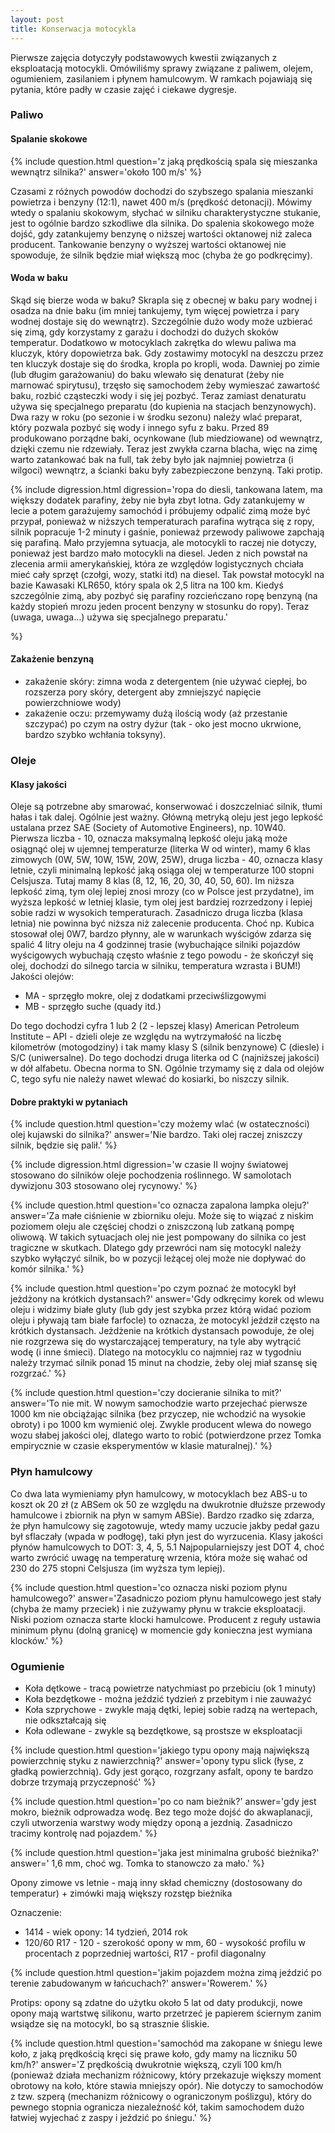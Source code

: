 ```yaml
---
layout: post
title: Konserwacja motocykla
---
```


Pierwsze zajęcia dotyczyły podstawowych kwestii związanych z eksploatacją motocykli. Omówiliśmy sprawy związane z paliwem, olejem, ogumieniem, zasilaniem i płynem hamulcowym. W ramkach pojawiają się pytania, które padły w czasie zajęć i ciekawe dygresje.

### Paliwo

#### Spalanie skokowe

{% include question.html
	question='z jaką prędkością spala się mieszanka wewnątrz silnika?'
	answer='około 100 m/s'
%}

Czasami z różnych powodów dochodzi do szybszego spalania mieszanki powietrza i benzyny (12:1), nawet 400 m/s (prędkość detonacji). Mówimy wtedy o spalaniu skokowym, słychać w silniku charakterystyczne stukanie, jest to ogólnie bardzo szkodliwe dla silnika. Do spalenia skokowego może dojść, gdy zatankujemy benzynę o niższej wartości oktanowej niż zaleca producent. Tankowanie benzyny o wyższej wartości oktanowej nie spowoduje, że silnik będzie miał większą moc (chyba że go podkręcimy).

#### Woda w baku

Skąd się bierze woda w baku? Skrapla się z obecnej w baku pary wodnej i osadza na dnie baku (im mniej tankujemy, tym więcej powietrza i pary wodnej dostaje się do wewnątrz). Szczególnie dużo wody może uzbierać się zimą, gdy korzystamy z garażu i dochodzi do dużych skoków temperatur. Dodatkowo w motocyklach zakrętka do wlewu paliwa ma kluczyk, który dopowietrza bak. Gdy zostawimy motocykl na deszczu przez ten kluczyk dostaje się do środka, kropla po kropli, woda. Dawniej po zimie (lub długim garażowaniu) do baku wlewało się denaturat (żeby nie marnować spirytusu), trzęsło się samochodem żeby wymieszać zawartość baku, rozbić cząsteczki wody i się jej pozbyć. Teraz zamiast denaturatu używa się specjalnego preparatu (do kupienia na stacjach benzynowych). Dwa razy w roku (po sezonie i w środku sezonu) należy wlać preparat, który pozwala pozbyć się wody i innego syfu z baku.
Przed 89 produkowano porządne baki, ocynkowane (lub miedziowane) od wewnątrz, dzięki czemu nie rdzewiały. Teraz jest zwykła czarna blacha, więc na zimę warto zatankować bak na full, tak żeby było jak najmniej powietrza (i wilgoci) wewnątrz, a ścianki baku były zabezpieczone benzyną. Taki protip.

{% include digression.html
	digression='ropa do diesli, tankowana latem, ma większy dodatek parafiny, żeby nie była zbyt lotna. Gdy zatankujemy w lecie a potem garażujemy samochód i próbujemy odpalić zimą może być przypał, ponieważ w niższych temperaturach parafina wytrąca się z ropy, silnik popracuje 1-2 minuty i gaśnie, ponieważ przewody paliwowe zapchają się parafiną. Mało przyjemna sytuacja, ale motocykli to raczej nie dotyczy, ponieważ jest bardzo mało motocykli na diesel. Jeden z nich powstał na zlecenia armii amerykańskiej, która ze względów logistycznych chciała mieć cały sprzęt (czołgi, wozy, statki itd) na diesel. Tak powstał motocykl na bazie Kawasaki KLR650, który spala ok 2,5 litra na 100 km.
	Kiedyś szczególnie zimą, aby pozbyć się parafiny rozcieńczano ropę benzyną (na każdy stopień mrozu jeden procent benzyny w stosunku do ropy). Teraz (uwaga, uwaga...) używa się specjalnego preparatu.' 

%}

#### Zakażenie benzyną

- zakażenie skóry: zimna woda z detergentem (nie używać ciepłej, bo rozszerza pory skóry, detergent aby zmniejszyć napięcie powierzchniowe wody)
- zakażenie oczu: przemywamy dużą ilością wody (aż przestanie szczypać) po czym na ostry dyżur (tak - oko jest mocno ukrwione, bardzo szybko wchłania toksyny).

### Oleje

#### Klasy jakości

Oleje są potrzebne aby smarować, konserwować i doszczelniać silnik, tłumi hałas i tak dalej. Ogólnie jest ważny. Główną metryką oleju jest jego lepkość ustalana przez SAE (Society of Automotive Engineers), np. 10W40. Pierwsza liczba - 10, oznacza maksymalną lepkość oleju jaką może osiągnąć olej w ujemnej temperaturze (literka W od winter), mamy 6 klas zimowych (0W, 5W, 10W, 15W, 20W, 25W), druga liczba - 40, oznacza klasy letnie, czyli minimalną lepkość jaką osiąga olej w temperaturze 100 stopni Celsjusza. Tutaj mamy 8 klas (8, 12, 16, 20, 30, 40, 50, 60). Im niższa lepkość zimą, tym olej lepiej znosi mrozy (co w Polsce jest przydatne), im wyższa lepkość w letniej klasie, tym olej jest bardziej rozrzedzony i lepiej sobie radzi w wysokich temperaturach. Zasadniczo druga liczba (klasa letnia) nie powinna być niższa niż zalecenie producenta. Choć np. Kubica stosował olej 0W7, bardzo płynny, ale w warunkach wyścigów zdarza się spalić 4 litry oleju na 4 godzinnej trasie (wybuchające silniki pojazdów wyścigowych wybuchają często właśnie z tego powodu - że skończył się olej, dochodzi do silnego tarcia w silniku, temperatura wzrasta i BUM!)
Jakości olejów:

- MA - sprzęgło mokre, olej z dodatkami przeciwślizgowymi
- MB - sprzęgło suche (quady itd.)

Do tego dochodzi cyfra 1 lub 2 (2 - lepszej klasy)
American Petroleum Institute – API - dzieli oleje ze względu na wytrzymałość na liczbę kilometrów (motogodziny) i tak mamy klasy S (silnik benzynowe) C (diesle) i S/C (uniwersalne). Do tego dochodzi druga literka od C (najniższej jakości) w dół alfabetu. Obecna norma to SN. Ogólnie trzymamy się z dala od olejów C, tego syfu nie należy nawet wlewać do kosiarki, bo niszczy silnik.

#### Dobre praktyki w pytaniach

{% include question.html
	question='czy możemy wlać (w ostateczności) olej kujawski do silnika?'
	answer='Nie bardzo. Taki olej raczej zniszczy silnik, będzie się palił.'
%}

{% include digression.html
	digression='w czasie II wojny światowej stosowano do silników oleje pochodzenia roślinnego. W samolotach dywizjonu 303 stosowano olej rycynowy.'
%}

{% include question.html
	question='co oznacza zapalona lampka oleju?'
	answer='Za małe ciśnienie w zbiorniku oleju. Może się to wiązać z niskim poziomem oleju ale częściej chodzi o zniszczoną lub zatkaną pompę oliwową. W takich sytuacjach olej nie jest pompowany do silnika co jest tragiczne w skutkach. Dlatego gdy przewróci nam się motocykl należy szybko wyłączyć silnik, bo w pozycji leżącej olej może nie dopływać do komór silnika.'
%}

{% include question.html
	question='po czym poznać że motocykl był jeżdżony na krótkich dystansach?'
	answer='Gdy odkręcimy korek od wlewu oleju i widzimy białe gluty (lub gdy jest szybka przez którą widać poziom oleju i pływają tam białe farfocle) to oznacza, że motocykl jeździł często na krótkich dystansach. Jeżdżenie na krótkich dystansach powoduje, że olej nie rozgrzewa się do wystarczającej temperatury, na tyle aby wytrącić wodę (i inne śmieci). Dlatego na motocyklu co najmniej raz w tygodniu należy trzymać silnik ponad 15 minut na chodzie, żeby olej miał szansę się rozgrzać.'
%}

{% include question.html
	question='czy docieranie silnika to mit?'
	answer='To nie mit. W nowym samochodzie warto przejechać pierwsze 1000 km nie obciążając silnika (bez przyczep, nie wchodzić na wysokie obroty) i po 1000 km wymienić olej. Zwykle producent wlewa do nowego wozu słabej jakości olej, dlatego warto to robić (potwierdzone przez Tomka empirycznie w czasie eksperymentów w klasie maturalnej).'
%}

### Płyn hamulcowy

Co dwa lata wymieniamy płyn hamulcowy, w motocyklach bez ABS-u to koszt ok 20 zł (z ABSem ok 50 ze względu na dwukrotnie dłuższe przewody hamulcowe i zbiornik na płyn w samym ABSie). Bardzo rzadko się zdarza, że płyn hamulcowy się zagotowuje, wtedy mamy uczucie jakby pedał gazu był sflaczały (wpada w podłogę), taki płyn jest do wyrzucenia. Klasy jakości płynów hamulcowych to DOT: 3, 4, 5, 5.1 Najpopularniejszy jest DOT 4, choć warto zwrócić uwagę na temperaturę wrzenia, która może się wahać od 230 do 275 stopni Celsjusza (im wyższa tym lepiej).


{% include question.html
	question='co oznacza niski poziom płynu hamulcowego?'
	answer='Zasadniczo poziom płynu hamulcowego jest stały (chyba że mamy przeciek) i nie zużywamy płynu w trakcie eksploatacji. Niski poziom oznacza starte klocki hamulcowe. Producent z reguły ustawia minimum płynu (dolną granicę) w momencie gdy konieczna jest wymiana klocków.'
%}

### Ogumienie

- Koła dętkowe - tracą powietrze natychmiast po przebiciu (ok 1 minuty)
- Koła bezdętkowe - można jeździć tydzień z przebitym i nie zauważyć
- Koła szprychowe - zwykle mają dętki, lepiej sobie radzą na wertepach, nie odkształcają się
- Koła odlewane - zwykle są bezdętkowe, są prostsze w eksploatacji
 
{% include question.html
	question='jakiego typu opony mają największą powierzchnię styku z nawierzchnią?'
	answer='opony typu slick (łyse, z gładką powierzchnią). Gdy jest gorąco, rozgrzany asfalt, opony te bardzo dobrze trzymają przyczepność'
%}

{% include question.html
	question='po co nam bieżnik?'
	answer='gdy jest mokro, bieżnik odprowadza wodę. Bez tego może dojść do akwaplanacji, czyli utworzenia warstwy wody między oponą a jezdnią. Zasadniczo tracimy kontrolę nad pojazdem.'
%}

{% include question.html
	question='jaka jest minimalna grubość bieżnika?'
	answer=' 1,6 mm, choć wg. Tomka to stanowczo za mało.'
%}


Opony zimowe vs letnie - mają inny skład chemiczny (dostosowany do temperatur) + zimówki mają większy rozstęp bieżnika

Oznaczenie:

- 1414 - wiek opony: 14 tydzień, 2014 rok
- 120/60 R17 - 120 - szerokość opony w mm, 60 - wysokość profilu w procentach z poprzedniej wartości, R17 - profil diagonalny

{% include question.html
	question='jakim pojazdem można zimą jeździć po terenie zabudowanym w łańcuchach?'
	answer='Rowerem.'
%}

Protips: opony są zdatne do użytku około 5 lat od daty produkcji, nowe opony mają wartstwę silikonu, warto przetrzeć je papierem ściernym zanim wsiądze się na motocykl, bo są strasznie śliskie.

{% include question.html
	question='samochód ma zakopane w śniegu lewe koło, z jaką prędkością kręci się prawe koło, gdy mamy na liczniku 50 km/h?'
	answer='Z prędkością dwukrotnie większą, czyli 100 km/h (ponieważ działa mechanizm różnicowy, który przekazuje większy moment obrotowy na koło, które stawia mniejszy opór). Nie dotyczy to samochodów z tzw. szperą (mechanizm różnicowy o ograniczonym poślizgu), który do pewnego stopnia ogranicza niezależność kół, takim samochodem dużo łatwiej wyjechać z zaspy i jeździć po śniegu.'
%}


<!---

{% include question.html
	question=''
	answer=''
%}

rozpalanie ognisk pod czołgami (po co - szczególnie zimą)
szpera (mercedes po bundeswerze, wzmacniany spód, miejsce na radiostacje, dużo wydajniejszy alternator, szpera

### Ładowanie akumulatora

Akumulator
alternator - wyższa forma prądnicy. minus jest z podłączony do motocykla (masa), plus z rozrusznikiem. 
700 A - prąd zwarcia biegunów którym tnie się szynę kolejową
- najpierw odłączamy klemę masową (bo jest spięta z karoserią, jak zetkniemy przypadkiem to pożar)
- uzupełnianie elektrolitu (sprawdzamy poziom przed) uzupełniamy wodą destylowaną
- podłączamy prostownik:
	- automatyczny (jak do komórki: podłącz i zapomnij (+ do +, - do -), ma zabezpieczenie przed biegunowością)
	- nieautomatyczny (wymagają regulacji: I <= Q/10 pojemności - prąd ładownia nie może przekraczać 1/10 pojemności (np. 15 Ah ma prąd ładowania 1,5 A) zaglądamy w do kamuluatora (odkręcamy korki i zaglądamy), wytwarza się wodór, nie można podchodzić z ogniem, akumulator naładowany robi się ciepły, 40 stopni

nie czyścimy klem akumulatora papierem ściernym bo tworzymy wartstwę izolacyjną w miękki ołów się wbijają ziarenka
podłączamy: najpierw prądową, potem masową
musi dobrze siedzieć bo może wyskoczyć, przyspawać się do maski i pożar


akumulator kwasowo - ołowiowy - nie może być dłużej rozładowany niż 2 dni, bo jest zasiarczony (wtedy po 15 minutach ładowania może wykazywać że jest naładowany - tak na prawdę jest do wywalenia)

akumulator żelowy - lepiej, bo nie trzeba szybko ładować, prostownik musi być do żelówek (taki ładuje i żelowe i kwasowe)

-->